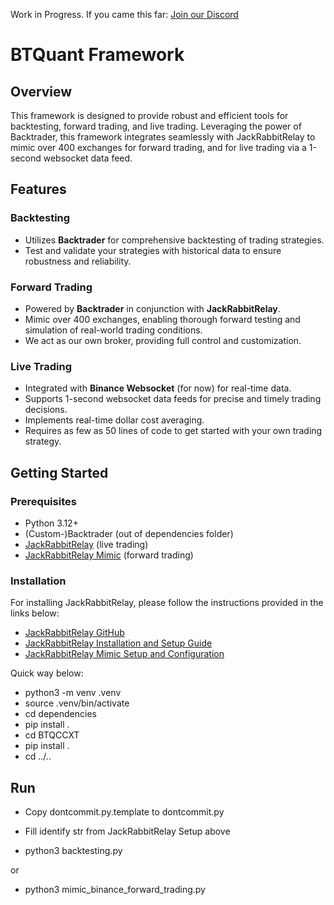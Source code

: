Work in Progress. If you came this far: [Join our Discord](https://discord.gg/Y7uBxmRg3Z)

# BTQuant Framework

## Overview

This framework is designed to provide robust and efficient tools for backtesting, forward trading, and live trading. Leveraging the power of Backtrader, this framework integrates seamlessly with JackRabbitRelay to mimic over 400 exchanges for forward trading, and for live trading via a 1-second websocket data feed.

## Features

### Backtesting
- Utilizes **Backtrader** for comprehensive backtesting of trading strategies.
- Test and validate your strategies with historical data to ensure robustness and reliability.

### Forward Trading
- Powered by **Backtrader** in conjunction with **JackRabbitRelay**.
- Mimic over 400 exchanges, enabling thorough forward testing and simulation of real-world trading conditions.
- We act as our own broker, providing full control and customization.

### Live Trading
- Integrated with **Binance Websocket** (for now) for real-time data.
- Supports 1-second websocket data feeds for precise and timely trading decisions.
- Implements real-time dollar cost averaging.
- Requires as few as 50 lines of code to get started with your own trading strategy.

## Getting Started

### Prerequisites
- Python 3.12+
- (Custom-)Backtrader (out of dependencies folder)
- [JackRabbitRelay](https://github.com/rapmd73/JackrabbitRelay) (live trading)
- [JackRabbitRelay Mimic](https://github.com/rapmd73/JackrabbitRelay/wiki/Jackrabbit-Mimic) (forward trading)

### Installation

For installing JackRabbitRelay, please follow the instructions provided in the links below:

- [JackRabbitRelay GitHub](https://github.com/rapmd73/JackrabbitRelay)
- [JackRabbitRelay Installation and Setup Guide](https://github.com/rapmd73/JackrabbitRelay/wiki/Installation-and-Setup#installing-and-setting-up-version-2)
- [JackRabbitRelay Mimic Setup and Configuration](https://github.com/rapmd73/JackrabbitRelay/wiki/Jackrabbit-Mimic)


Quick way below:
- python3 -m venv .venv
- source .venv/bin/activate
- cd dependencies
- pip install .
- cd BTQCCXT
- pip install .
- cd ../..

## Run

- Copy dontcommit.py.template to dontcommit.py
- Fill identify str from JackRabbitRelay Setup above


- python3 backtesting.py

or

- python3 mimic_binance_forward_trading.py



